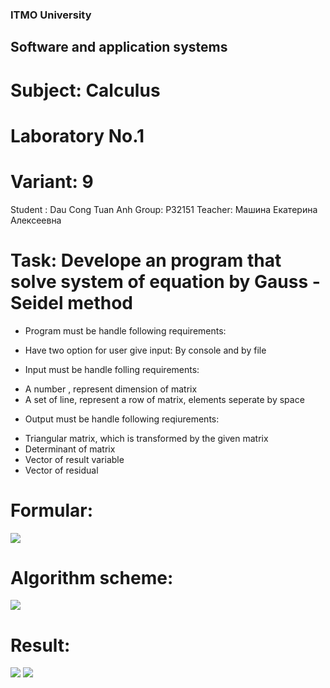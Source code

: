 ### ITMO University
## Software and application systems
# Subject: Calculus
# Laboratory No.1
# Variant: 9
Student : Dau Cong Tuan Anh
Group: P32151
Teacher: Машина Екатерина Алексеевна

# Task: Develope an program that solve system of equation by Gauss - Seidel method
- Program must be handle following requirements:
+ Have two option for user give input: By console and by file
- Input must be handle folling requirements: 
+ A number , represent dimension of matrix
+ A set of line, represent a row of matrix, elements seperate by space
- Output must be handle following reqiurements:
+ Triangular matrix, which is transformed by the given matrix
+ Determinant of matrix
+ Vector of result variable
+ Vector of  residual 

# Formular: 
<img src="https://github.com/andrey551/Calculus-2023/blob/main/P32151/Dau_Cong_Tuan_Anh/Lab1/image/formular.png" />

# Algorithm scheme:
<img src="https://github.com/andrey551/Calculus-2023/blob/main/P32151/Dau_Cong_Tuan_Anh/Lab1/image/algorithm_scheme.png"/>

# Result:
<img src="https://github.com/andrey551/Calculus-2023/blob/main/P32151/Dau_Cong_Tuan_Anh/Lab1/image/example_1.png" />
<img src="https://github.com/andrey551/Calculus-2023/blob/main/P32151/Dau_Cong_Tuan_Anh/Lab1/image/example_2.png" />
